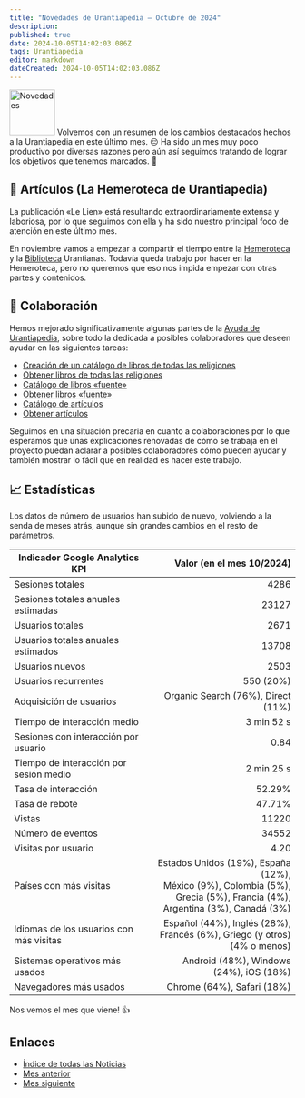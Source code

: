 ```yaml
---
title: "Novedades de Urantiapedia — Octubre de 2024"
description: 
published: true
date: 2024-10-05T14:02:03.086Z
tags: Urantiapedia
editor: markdown
dateCreated: 2024-10-05T14:02:03.086Z
---
```


<img src="/_assets/svg/icon-news.svg" alt="Novedades" style="width: 80px;"> Volvemos con un resumen de los cambios destacados hechos a la Urantiapedia en este último mes. :pensive: Ha sido un mes muy poco productivo por diversas razones pero aún así seguimos tratando de lograr los objetivos que tenemos marcados. :pray:

## :page_with_curl: Artículos (La Hemeroteca de Urantiapedia)

La publicación «Le Lien» está resultando extraordinariamente extensa y laboriosa, por lo que seguimos con ella y ha sido nuestro principal foco de atención en este último mes. 

En noviembre vamos a empezar a compartir el tiempo entre la [Hemeroteca](/es/article) y la [Biblioteca](/es/book) Urantianas. Todavía queda trabajo por hacer en la Hemeroteca, pero no queremos que eso nos impida empezar con otras partes y contenidos.

## :blue_heart: Colaboración

Hemos mejorado significativamente algunas partes de la [Ayuda de Urantiapedia](/es/help), sobre todo la dedicada a posibles colaboradores que deseen ayudar en las siguientes tareas:

- [Creación de un catálogo de libros de todas las religiones](/es/help/github_religious_books_catalog)
- [Obtener libros de todas las religiones](/es/help/github_religious_books_markdown)
- [Catálogo de libros «fuente»](/es/help/github_sourcebooks_catalog)
- [Obtener libros «fuente»](/es/help/github_sourcebooks_markdown)
- [Catálogo de artículos](/es/help/github_articles_catalog)
- [Obtener artículos](/es/help/github_articles_markdown)

Seguimos en una situación precaria en cuanto a colaboraciones por lo que esperamos que unas explicaciones renovadas de cómo se trabaja en el proyecto puedan aclarar a posibles colaboradores cómo pueden ayudar y también mostrar lo fácil que en realidad es hacer este trabajo.

## :chart_with_upwards_trend: Estadísticas

Los datos de número de usuarios han subido de nuevo, volviendo a la senda de meses atrás, aunque sin grandes cambios en el resto de parámetros.

Indicador Google Analytics KPI | Valor (en el mes 10/2024)
--- | ---:
Sesiones totales | 4286
Sesiones totales anuales estimadas | 23127
Usuarios totales | 2671
Usuarios totales anuales estimados | 13708
Usuarios nuevos | 2503
Usuarios recurrentes | 550 (20%)
Adquisición de usuarios | Organic Search (76%), Direct (11%)
Tiempo de interacción medio | 3 min 52 s
Sesiones con interacción por usuario | 0.84
Tiempo de interacción por sesión medio | 2 min 25 s
Tasa de interacción | 52.29%
Tasa de rebote | 47.71%
Vistas | 11220
Número de eventos | 34552
Visitas por usuario | 4.20
Países con más visitas | Estados Unidos (19%), España (12%), <br>México (9%), Colombia (5%), <br>Grecia (5%), Francia (4%),<br>Argentina (3%), Canadá (3%)
Idiomas de los usuarios con más visitas | Español (44%), Inglés (28%), <br>Francés (6%), Griego (y otros) (4% o menos)
Sistemas operativos más usados | Android (48%), Windows (24%), iOS (18%)
Navegadores más usados | Chrome (64%), Safari (18%)

Nos vemos el mes que viene! :+1:

## Enlaces

- [Índice de todas las Noticias](/es/news)
- [Mes anterior](/es/news/2024/09)
- [Mes siguiente](/es/news/2024/11)